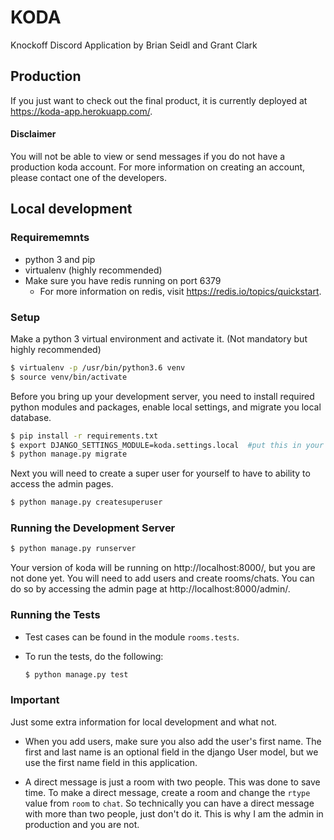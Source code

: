 # KODA
Knockoff Discord Application by Brian Seidl and Grant Clark

## Production
If you just want to check out the final product, it is currently deployed at https://koda-app.herokuapp.com/.

#### Disclaimer

You will not be able to view or send messages if you do not have a production koda account.  For more information on creating an account, please contact one of the developers.

## Local development

### Requirememnts
- python 3 and pip
- virtualenv (highly recommended)
- Make sure you have redis running on port 6379
    - For more information on redis, visit https://redis.io/topics/quickstart.

### Setup

Make a python 3 virtual environment and activate it. (Not mandatory but highly recommended)
```bash
$ virtualenv -p /usr/bin/python3.6 venv
$ source venv/bin/activate
```

Before you bring up your development server, you need to install required python modules and packages, enable local settings, and migrate you local database.
```bash
$ pip install -r requirements.txt
$ export DJANGO_SETTINGS_MODULE=koda.settings.local  #put this in your shell's startup script
$ python manage.py migrate
```

Next you will need to create a super user for yourself to have to ability to access the admin pages.
```bash
$ python manage.py createsuperuser
```

### Running the Development Server

```bash
$ python manage.py runserver
```

Your version of koda will be running on http://localhost:8000/, but you are not done yet.  You will need to add users and create rooms/chats.  You can do so by accessing the admin page at http://localhost:8000/admin/.

### Running the Tests

- Test cases can be found in the module `rooms.tests`.
- To run the tests, do the following:

    ```bash
    $ python manage.py test
    ```

### Important

Just some extra information for local development and what not.

- When you add users, make sure you also add the user's first name.  The first and last name is an optional field in the django User model, but we use the first name field in this application.

- A direct message is just a room with two people.  This was done to save time. To make a direct message, create a room and change the `rtype` value from `room` to `chat`.  So technically you can have a direct message with more than two people, just don't do it.  This is why I am the admin in production and you are not.

